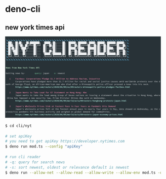 # deno-cli

## new york times api
![nyt](./images/news_cli.png)
```zsh
$ cd cli/nyt

# set apiKey
# you need to get apiKey https://developer.nytimes.com
$ deno run mod.ts --config "apiKey"

# run cli reader
# -q: query for search news
# -s: sort newest, oldest or relevance default is newest
$ deno run --allow-net --allow-read --allow-write --allow-env mod.ts -q japan -s newest
```
